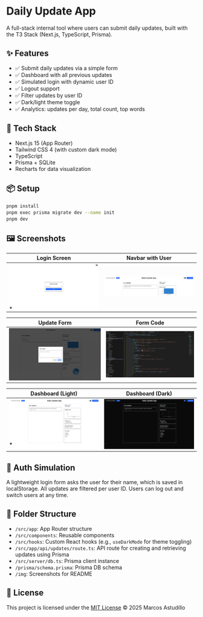 # Daily Update App

A full-stack internal tool where users can submit daily updates, built with the T3 Stack (Next.js, TypeScript, Prisma).

## ✨ Features

- ✅ Submit daily updates via a simple form
- ✅ Dashboard with all previous updates
- ✅ Simulated login with dynamic user ID
- ✅ Logout support
- ✅ Filter updates by user ID
- ✅ Dark/light theme toggle
- ✅ Analytics: updates per day, total count, top words

## 🚀 Tech Stack

- Next.js 15 (App Router)
- Tailwind CSS 4 (with custom dark mode)
- TypeScript
- Prisma + SQLite
- Recharts for data visualization

## 📦 Setup

```bash
pnpm install
pnpm exec prisma migrate dev --name init
pnpm dev
```

## 🖼 Screenshots

| Login Screen | Navbar with User |
|--------------|------------------|
| ![Login](./img/login-screen.png) | ![Navbar](./img/navbar-logged.png) |

| Update Form | Form Code |
|-------------|------------|
| ![Form](./img/update-form.png) | ![Code Page](./img/code-page-tsx.png) |

| Dashboard (Light) | Dashboard (Dark) |
|-------------------|------------------|
| ![Dashboard Light](./img/dashboard-light.png) | ![Dashboard Dark](./img/dashboard-dark.png) |

## 🔐 Auth Simulation

A lightweight login form asks the user for their name, which is saved in localStorage. All updates are filtered per user ID. Users can log out and switch users at any time.

## 📁 Folder Structure

- `/src/app`: App Router structure
- `/src/components`: Reusable components
- `/src/hooks`: Custom React hooks (e.g., `useDarkMode` for theme toggling)
- `/src/app/api/updates/route.ts`: API route for creating and retrieving updates using Prisma
- `/src/server/db.ts`: Prisma client instance
- `/prisma/schema.prisma`: Prisma DB schema
- `/img`: Screenshots for README

## 📝 License

This project is licensed under the [MIT License](./LICENSE) © 2025 Marcos Astudillo

